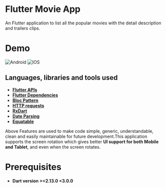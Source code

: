 # Flutter Movie App

An Flutter application to list all the popular movies with the detail description and trailers clips.

# Demo

![Android](./screenshots/movie_android_demo.gif?raw=true 'android')
![IOS](./screenshots/movie_ios_demo.gif?raw=true 'ios')

## Languages, libraries and tools used

 * __[Flutter APIs](https://api.flutter.dev/)__
 * __[Flutter Dependencies](https://pub.dev/)__
 * __[Bloc Pattern](https://pub.dev/packages/flutter_bloc/)__
 * __[HTTP requests](https://pub.dev/packages/http/)__
 * __[RxDart](https://pub.dev/packages/rxdart/)__
 * __[Date Parsing](https://pub.dev/packages/intl/)__
 * __[Equatable](https://pub.dev/packages/equatable/)__

Above Features are used to make code simple, generic, understandable, clean and easily maintainable
for future development.This application supports the screen rotation which gives better **UI support
for both Mobile and Tablet**, and even when the screen rotates.

 # Prerequisites
 * __Dart version >=2.13.0 <3.0.0__
